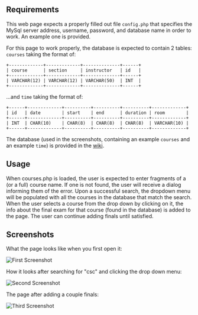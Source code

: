 ## Requirements

This web page expects a properly filled out file `config.php` that specifies
the MySql server address, username, password, and database name in order to
work. An example one is provided.

For this page to work properly, the database is expected to contain 2 tables:
`courses` taking the format of:

```
+-------------+-------------+--------------+------+
| course      | section     | instructor   | id   |
+-------------+-------------+--------------+------+
| VARCHAR(12) | VARCHAR(12) | VARCHAR(50)  | INT  |
+-------------+-------------+--------------+------+
```

...and `time` taking the format of:

```
+------+-------------+----------+----------+----------+-------------+
| id   | date        | start    | end      | duration | room        |
+------+-------------+----------+----------+----------+-------------+
| INT  | CHAR(10)    | CHAR(8)  | CHAR(8)  | CHAR(8)  | VARCHAR(10) |
+------+-------------+----------+----------+----------+-------------+
```

The database (used in the screenshots, containing an example `courses` and
an example `time`) is provided in the
[wiki](https://github.com/JSpeedie/Finals-Finder/wiki).


## Usage

When courses.php is loaded, the user is expected to enter fragments of a
(or a full) course name. If one is not found, the user will receive a dialog
informing them of the error. Upon a successful search, the dropdown menu
will be populated with all the courses in the database that match the search.
When the user selects a course from the drop down by clicking on it, the info
about the final exam for that course (found in the database) is added to the
page. The user can continue adding finals until satisfied.


## Screenshots

What the page looks like when you first open it:

![First Screenshot](https://github.com/JSpeedie/Finals-Finder/wiki/images/Page1.png)

How it looks after searching for "csc" and clicking the drop down menu:

![Second Screenshot](https://github.com/JSpeedie/Finals-Finder/wiki/images/Page2.png)

The page after adding a couple finals:

![Third Screenshot](https://github.com/JSpeedie/Finals-Finder/wiki/images/Page3.png)
